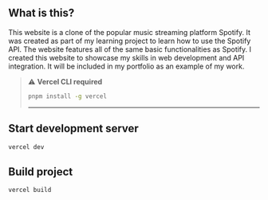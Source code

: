 ## What is this?
This website is a clone of the popular music streaming platform Spotify. It was created as part of my learning project to learn how to use the Spotify API. The website features all of the same basic functionalities as Spotify. I created this website to showcase my skills in web development and API integration. It will be included in my portfolio as an example of my work.

> :warning: **Vercel CLI required**
> ```sh
> pnpm install -g vercel
> ```
> ***

## Start development server
```sh
vercel dev
```

## Build project
```sh
vercel build
```